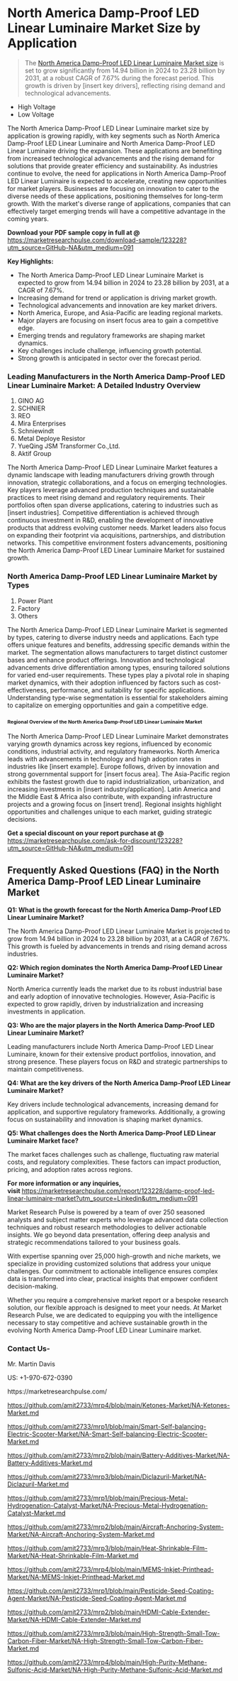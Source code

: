 <h1>North America Damp-Proof LED Linear Luminaire Market&nbsp;Size by Application</h1><blockquote><p>The <a href="https://marketresearchpulse.com/download-sample/123228?utm_source=GitHub-NA&amp;utm_medium=091">North America Damp-Proof LED Linear Luminaire Market size</a> is set to grow significantly from 14.94 billion in 2024 to 23.28 billion by 2031, at a robust CAGR of 7.67% during the forecast period. This growth is driven by [insert key drivers], reflecting rising demand and technological advancements.</p></blockquote><ul><li>High Voltage<li> Low Voltage</li></ul><p>The North America Damp-Proof LED Linear Luminaire market size by application is growing rapidly, with key segments such as North America Damp-Proof LED Linear Luminaire and North America Damp-Proof LED Linear Luminaire driving the expansion. These applications are benefiting from increased technological advancements and the rising demand for solutions that provide greater efficiency and sustainability. As industries continue to evolve, the need for applications in North America Damp-Proof LED Linear Luminaire is expected to accelerate, creating new opportunities for market players. Businesses are focusing on innovation to cater to the diverse needs of these applications, positioning themselves for long-term growth. With the market's diverse range of applications, companies that can effectively target emerging trends will have a competitive advantage in the coming years.</p><p><strong>Download your PDF sample copy in full at @ </strong><a href="https://marketresearchpulse.com/download-sample/123228?utm_source=GitHub-NA&amp;utm_medium=091">https://marketresearchpulse.com/download-sample/123228?utm_source=GitHub-NA&amp;utm_medium=091</a></p><p><strong>Key Highlights: </strong></p><ul><li>The North America Damp-Proof LED Linear Luminaire Market is expected to grow from 14.94 billion in 2024 to 23.28 billion by 2031, at a CAGR of 7.67%.</li><li>Increasing demand for trend or application is driving market growth.</li><li>Technological advancements and innovation are key market drivers.</li><li>North America, Europe, and Asia-Pacific are leading regional markets.</li><li>Major players are focusing on insert focus area to gain a competitive edge.</li><li>Emerging trends and regulatory frameworks are shaping market dynamics.</li><li>Key challenges include challenge, influencing growth potential.</li><li>Strong growth is anticipated in sector over the forecast period.</li></ul><h3>Leading Manufacturers in the North America Damp-Proof LED Linear Luminaire Market: A Detailed Industry Overview</h3><ol><li>GINO AG</li><li>SCHNIER</li><li>REO</li><li>Mira Enterprises</li><li>Schniewindt</li><li>Metal Deploye Resistor</li><li>YueQing JSM Transformer Co.,Ltd.</li><li>Aktif Group</li></ol><div class="flex max-w-full flex-col flex-grow"><div class="min-h-8 text-message flex w-full flex-col items-end gap-2 whitespace-normal break-words [.text-message+&amp;]:mt-5" dir="auto" data-message-author-role="assistant" data-message-id="fd8432e4-4910-450d-b182-61b7bfb0a01f" data-message-model-slug="gpt-4o"><div class="flex w-full flex-col gap-1 empty:hidden first:pt-[3px]"><div class="markdown prose w-full break-words dark:prose-invert light"><p>The North America Damp-Proof LED Linear Luminaire Market features a dynamic landscape with leading manufacturers driving growth through innovation, strategic collaborations, and a focus on emerging technologies. Key players leverage advanced production techniques and sustainable practices to meet rising demand and regulatory requirements. Their portfolios often span diverse applications, catering to industries such as [insert industries]. Competitive differentiation is achieved through continuous investment in R&amp;D, enabling the development of innovative products that address evolving customer needs. Market leaders also focus on expanding their footprint via acquisitions, partnerships, and distribution networks. This competitive environment fosters advancements, positioning the North America Damp-Proof LED Linear Luminaire Market for sustained growth.</p></div></div></div></div><h3>North America Damp-Proof LED Linear Luminaire Market by Types</h3><ol><li>Power Plant<li> Factory<li> Others</li></ol><div class="flex max-w-full flex-col flex-grow"><div class="min-h-8 text-message flex w-full flex-col items-end gap-2 whitespace-normal break-words [.text-message+&amp;]:mt-5" dir="auto" data-message-author-role="assistant" data-message-id="084470be-0bb7-4664-bddf-5156b4f41249" data-message-model-slug="gpt-4o-mini"><div class="flex w-full flex-col gap-1 empty:hidden first:pt-[3px]"><div class="markdown prose w-full break-words dark:prose-invert light"><p>The North America Damp-Proof LED Linear Luminaire Market is segmented by types, catering to diverse industry needs and applications. Each type offers unique features and benefits, addressing specific demands within the market. The segmentation allows manufacturers to target distinct customer bases and enhance product offerings. Innovation and technological advancements drive differentiation among types, ensuring tailored solutions for varied end-user requirements. These types play a pivotal role in shaping market dynamics, with their adoption influenced by factors such as cost-effectiveness, performance, and suitability for specific applications. Understanding type-wise segmentation is essential for stakeholders aiming to capitalize on emerging opportunities and gain a competitive edge.</p></div></div></div></div><h3><span style="font-size: 11px;">Regional Overview of the North America Damp-Proof LED Linear Luminaire Market</span></h3><div class="flex max-w-full flex-col flex-grow"><div class="min-h-8 text-message flex w-full flex-col items-end gap-2 whitespace-normal break-words [.text-message+&amp;]:mt-5" dir="auto" data-message-author-role="assistant" data-message-id="e9038762-ce64-4e30-91c9-9bd413514231" data-message-model-slug="gpt-4o-mini"><div class="flex w-full flex-col gap-1 empty:hidden first:pt-[3px]"><div class="markdown prose w-full break-words dark:prose-invert light"><p>The North America Damp-Proof LED Linear Luminaire Market demonstrates varying growth dynamics across key regions, influenced by economic conditions, industrial activity, and regulatory frameworks. North America leads with advancements in technology and high adoption rates in industries like [insert example]. Europe follows, driven by innovation and strong governmental support for [insert focus area]. The Asia-Pacific region exhibits the fastest growth due to rapid industrialization, urbanization, and increasing investments in [insert industry/application]. Latin America and the Middle East &amp; Africa also contribute, with expanding infrastructure projects and a growing focus on [insert trend]. Regional insights highlight opportunities and challenges unique to each market, guiding strategic decisions.</p></div></div></div></div><p><strong>Get a special discount on your report purchase at @ </strong><a href="https://marketresearchpulse.com/ask-for-discount/123228?utm_source=GitHub-NA&amp;utm_medium=091">https://marketresearchpulse.com/ask-for-discount/123228?utm_source=GitHub-NA&amp;utm_medium=091</a></p><h2>Frequently Asked Questions (FAQ) in the North America Damp-Proof LED Linear Luminaire Market</h2><p><strong>Q1: What is the growth forecast for the North America Damp-Proof LED Linear Luminaire Market?</strong></p><p>The North America Damp-Proof LED Linear Luminaire Market is projected to grow from 14.94 billion in 2024 to 23.28 billion by 2031, at a CAGR of 7.67%. This growth is fueled by advancements in trends and rising demand across industries.</p><p><strong>Q2: Which region dominates the North America Damp-Proof LED Linear Luminaire Market?</strong></p><p>North America currently leads the market due to its robust industrial base and early adoption of innovative technologies. However, Asia-Pacific is expected to grow rapidly, driven by industrialization and increasing investments in application.</p><p><strong>Q3: Who are the major players in the North America Damp-Proof LED Linear Luminaire Market?</strong></p><p>Leading manufacturers include North America Damp-Proof LED Linear Luminaire, known for their extensive product portfolios, innovation, and strong presence. These players focus on R&amp;D and strategic partnerships to maintain competitiveness.</p><p><strong>Q4: What are the key drivers of the North America Damp-Proof LED Linear Luminaire Market?</strong></p><p>Key drivers include technological advancements, increasing demand for application, and supportive regulatory frameworks. Additionally, a growing focus on sustainability and innovation is shaping market dynamics.</p><p><strong>Q5: What challenges does the North America Damp-Proof LED Linear Luminaire Market face?</strong></p><p>The market faces challenges such as challenge, fluctuating raw material costs, and regulatory complexities. These factors can impact production, pricing, and adoption rates across regions.</p><p><strong>For more information or any inquiries, visit&nbsp;</strong><a href="https://marketresearchpulse.com/report/123228/damp-proof-led-linear-luminaire-market?utm_source=Linkedin&utm_medium=091">https://marketresearchpulse.com/report/123228/damp-proof-led-linear-luminaire-market?utm_source=Linkedin&utm_medium=091</a></p><p>Market Research Pulse is powered by a team of over 250 seasoned analysts and subject matter experts who leverage advanced data collection techniques and robust research methodologies to deliver actionable insights. We go beyond data presentation, offering deep analysis and strategic recommendations tailored to your business goals.</p><p>With expertise spanning over 25,000 high-growth and niche markets, we specialize in providing customized solutions that address your unique challenges. Our commitment to actionable intelligence ensures complex data is transformed into clear, practical insights that empower confident decision-making.</p><p>Whether you require a comprehensive market report or a bespoke research solution, our flexible approach is designed to meet your needs. At Market Research Pulse, we are dedicated to equipping you with the intelligence necessary to stay competitive and achieve sustainable growth in the evolving North America Damp-Proof LED Linear Luminaire market.</p><h3><strong>Contact Us-</strong></h3><p>Mr. Martin Davis</p><p>US: +1-970-672-0390</p><p>https://marketresearchpulse.com/</p><p><a href="https://github.com/amit2733/mrp4/blob/main/Ketones-Market/NA-Ketones-Market.md">https://github.com/amit2733/mrp4/blob/main/Ketones-Market/NA-Ketones-Market.md</a></p><p><a href="https://github.com/amit2733/mrp1/blob/main/Smart-Self-balancing-Electric-Scooter-Market/NA-Smart-Self-balancing-Electric-Scooter-Market.md">https://github.com/amit2733/mrp1/blob/main/Smart-Self-balancing-Electric-Scooter-Market/NA-Smart-Self-balancing-Electric-Scooter-Market.md</a></p><p><a href="https://github.com/amit2733/mrp2/blob/main/Battery-Additives-Market/NA-Battery-Additives-Market.md">https://github.com/amit2733/mrp2/blob/main/Battery-Additives-Market/NA-Battery-Additives-Market.md</a></p><p><a href="https://github.com/amit2733/mrp3/blob/main/Diclazuril-Market/NA-Diclazuril-Market.md">https://github.com/amit2733/mrp3/blob/main/Diclazuril-Market/NA-Diclazuril-Market.md</a></p><p><a href="https://github.com/amit2733/mrp1/blob/main/Precious-Metal-Hydrogenation-Catalyst-Market/NA-Precious-Metal-Hydrogenation-Catalyst-Market.md">https://github.com/amit2733/mrp1/blob/main/Precious-Metal-Hydrogenation-Catalyst-Market/NA-Precious-Metal-Hydrogenation-Catalyst-Market.md</a></p><p><a href="https://github.com/amit2733/mrp2/blob/main/Aircraft-Anchoring-System-Market/NA-Aircraft-Anchoring-System-Market.md">https://github.com/amit2733/mrp2/blob/main/Aircraft-Anchoring-System-Market/NA-Aircraft-Anchoring-System-Market.md</a></p><p><a href="https://github.com/amit2733/mrp3/blob/main/Heat-Shrinkable-Film-Market/NA-Heat-Shrinkable-Film-Market.md">https://github.com/amit2733/mrp3/blob/main/Heat-Shrinkable-Film-Market/NA-Heat-Shrinkable-Film-Market.md</a></p><p><a href="https://github.com/amit2733/mrp4/blob/main/MEMS-Inkjet-Printhead-Market/NA-MEMS-Inkjet-Printhead-Market.md">https://github.com/amit2733/mrp4/blob/main/MEMS-Inkjet-Printhead-Market/NA-MEMS-Inkjet-Printhead-Market.md</a></p><p><a href="https://github.com/amit2733/mrp1/blob/main/Pesticide-Seed-Coating-Agent-Market/NA-Pesticide-Seed-Coating-Agent-Market.md">https://github.com/amit2733/mrp1/blob/main/Pesticide-Seed-Coating-Agent-Market/NA-Pesticide-Seed-Coating-Agent-Market.md</a></p><p><a href="https://github.com/amit2733/mrp2/blob/main/HDMI-Cable-Extender-Market/NA-HDMI-Cable-Extender-Market.md">https://github.com/amit2733/mrp2/blob/main/HDMI-Cable-Extender-Market/NA-HDMI-Cable-Extender-Market.md</a></p><p><a href="https://github.com/amit2733/mrp3/blob/main/High-Strength-Small-Tow-Carbon-Fiber-Market/NA-High-Strength-Small-Tow-Carbon-Fiber-Market.md">https://github.com/amit2733/mrp3/blob/main/High-Strength-Small-Tow-Carbon-Fiber-Market/NA-High-Strength-Small-Tow-Carbon-Fiber-Market.md</a></p><p><a href="https://github.com/amit2733/mrp4/blob/main/High-Purity-Methane-Sulfonic-Acid-Market/NA-High-Purity-Methane-Sulfonic-Acid-Market.md">https://github.com/amit2733/mrp4/blob/main/High-Purity-Methane-Sulfonic-Acid-Market/NA-High-Purity-Methane-Sulfonic-Acid-Market.md</a></p>
